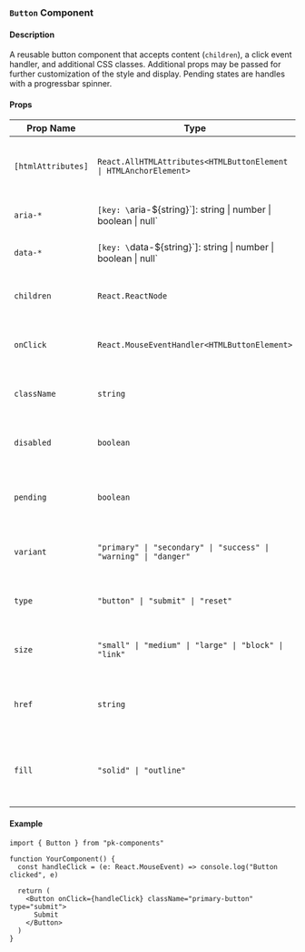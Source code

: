 ### `Button` Component

#### Description

A reusable button component that accepts content (`children`), a click event handler, and additional CSS classes. Additional props may be passed for further customization of the style and display. Pending states are handles with a progressbar spinner.

#### Props

| Prop Name          | Type                                                              | Required | Default     | Description                                                    |
| ------------------ | ----------------------------------------------------------------- | -------- | ----------- | -------------------------------------------------------------- |
| `[htmlAttributes]` | `React.AllHTMLAttributes<HTMLButtonElement \| HTMLAnchorElement>` | No       | `undefined` | Any valid HTML attribute for the element type                  |
| `aria-*`           | `[key: \`aria-${string}\`]: string \| number \| boolean \| null`  | No       | `undefined` | Optional Accessibility attributes                              |
| `data-*`           | `[key: \`data-${string}\`]: string \| number \| boolean \| null`  | No       | `undefined` | Optional dataset attributes                                    |
| `children`         | `React.ReactNode`                                                 | No       | `undefined` | Content to display inside the button.                          |
| `onClick`          | `React.MouseEventHandler<HTMLButtonElement>`                      | No       | `undefined` | Function to handle the button's click event.                   |
| `className`        | `string`                                                          | No       | `undefined` | Additional CSS class for styling the button.                   |
| `disabled`         | `boolean`                                                         | No       | `false`     | Disables the button from user interaction.                     |
| `pending`          | `boolean`                                                         | No       | `false`     | Disables the button and presents a loading spinner.            |
| `variant`          | `"primary" \| "secondary" \| "success" \| "warning" \| "danger"`  | No       | `"primary"` | Determines the style of button to display.                     |
| `type`             | `"button" \| "submit" \| "reset"`                                 | No       | `"button"`  | Assigns the semantic HTML button type.                         |
| `size`             | `"small" \| "medium" \| "large" \| "block" \| "link"`             | No       | `"large"`   | Determines the size of the button to display.                  |
| `href`             | `string`                                                          | No       | `undefined` | When present, converts the button to an anchor tag.            |
| `fill`             | `"solid" \| "outline"`                                            | No       | `"solid"`   | Changes the button's background color from filled to outlined. |

#### Example

```tsx
import { Button } from "pk-components"

function YourComponent() {
  const handleClick = (e: React.MouseEvent) => console.log("Button clicked", e)

  return (
    <Button onClick={handleClick} className="primary-button" type="submit">
      Submit
    </Button>
  )
}
```
